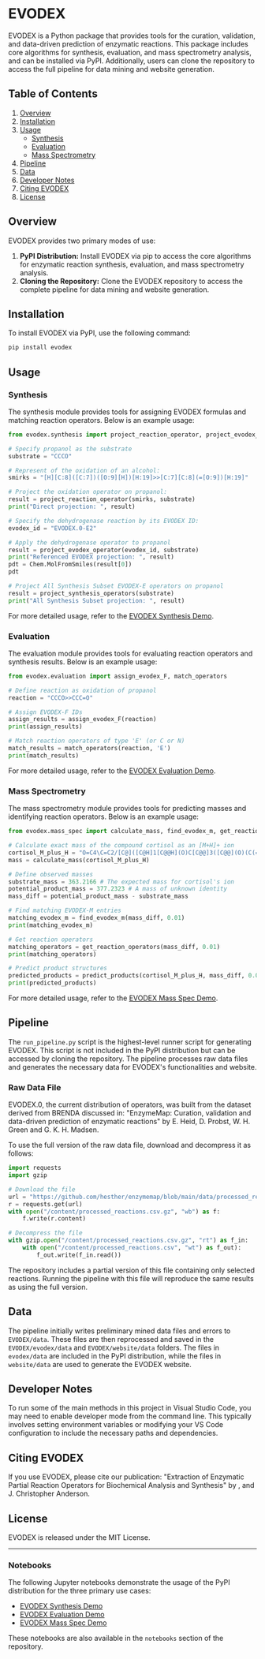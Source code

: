 
# EVODEX

EVODEX is a Python package that provides tools for the curation, validation, and data-driven prediction of enzymatic reactions. This package includes core algorithms for synthesis, evaluation, and mass spectrometry analysis, and can be installed via PyPI. Additionally, users can clone the repository to access the full pipeline for data mining and website generation.

## Table of Contents
1. [Overview](#overview)
2. [Installation](#installation)
3. [Usage](#usage)
    - [Synthesis](#synthesis)
    - [Evaluation](#evaluation)
    - [Mass Spectrometry](#mass-spectrometry)
4. [Pipeline](#pipeline)
5. [Data](#data)
6. [Developer Notes](#developer-notes)
7. [Citing EVODEX](#citing-evodex)
8. [License](#license)

## Overview
EVODEX provides two primary modes of use:
1. **PyPI Distribution:** Install EVODEX via pip to access the core algorithms for enzymatic reaction synthesis, evaluation, and mass spectrometry analysis.
2. **Cloning the Repository:** Clone the EVODEX repository to access the complete pipeline for data mining and website generation.

## Installation
To install EVODEX via PyPI, use the following command:
```bash
pip install evodex
```

## Usage

### Synthesis
The synthesis module provides tools for assigning EVODEX formulas and matching reaction operators. Below is an example usage:

```python
from evodex.synthesis import project_reaction_operator, project_evodex_operator, project_synthesis_operators

# Specify propanol as the substrate
substrate = "CCCO"

# Represent of the oxidation of an alcohol:
smirks = "[H][C:8]([C:7])([O:9][H])[H:19]>>[C:7][C:8](=[O:9])[H:19]"

# Project the oxidation operator on propanol:
result = project_reaction_operator(smirks, substrate)
print("Direct projection: ", result)

# Specify the dehydrogenase reaction by its EVODEX ID:
evodex_id = "EVODEX.0-E2"

# Apply the dehydrogenase operator to propanol
result = project_evodex_operator(evodex_id, substrate)
print("Referenced EVODEX projection: ", result)
pdt = Chem.MolFromSmiles(result[0])
pdt

# Project All Synthesis Subset EVODEX-E operators on propanol
result = project_synthesis_operators(substrate)
print("All Synthesis Subset projection: ", result)

```

For more detailed usage, refer to the [EVODEX Synthesis Demo](https://colab.research.google.com/drive/16liT8RhMCcRzXa_BVdYX7xgbgVAWK4tA).

### Evaluation
The evaluation module provides tools for evaluating reaction operators and synthesis results. Below is an example usage:

```python
from evodex.evaluation import assign_evodex_F, match_operators

# Define reaction as oxidation of propanol
reaction = "CCCO>>CCC=O"

# Assign EVODEX-F IDs
assign_results = assign_evodex_F(reaction)
print(assign_results)

# Match reaction operators of type 'E' (or C or N)
match_results = match_operators(reaction, 'E')
print(match_results)
```

For more detailed usage, refer to the [EVODEX Evaluation Demo](https://colab.research.google.com/drive/1IvoaXjtnu7ZSvot_1Ovq3g-h5IVCdSn4).

### Mass Spectrometry
The mass spectrometry module provides tools for predicting masses and identifying reaction operators. Below is an example usage:

```python
from evodex.mass_spec import calculate_mass, find_evodex_m, get_reaction_operators, predict_products

# Calculate exact mass of the compound cortisol as an [M+H]+ ion
cortisol_M_plus_H = "O=C4\C=C2/[C@]([C@H]1[C@@H](O)C[C@@]3([C@@](O)(C(=O)CO)CC[C@H]3[C@@H]1CC2)C)(C)CC4.[H+]"
mass = calculate_mass(cortisol_M_plus_H)

# Define observed masses
substrate_mass = 363.2166 # The expected mass for cortisol's ion
potential_product_mass = 377.2323 # A mass of unknown identity
mass_diff = potential_product_mass - substrate_mass

# Find matching EVODEX-M entries
matching_evodex_m = find_evodex_m(mass_diff, 0.01)
print(matching_evodex_m)

# Get reaction operators
matching_operators = get_reaction_operators(mass_diff, 0.01)
print(matching_operators)

# Predict product structures
predicted_products = predict_products(cortisol_M_plus_H, mass_diff, 0.01)
print(predicted_products)
```

For more detailed usage, refer to the [EVODEX Mass Spec Demo](https://colab.research.google.com/drive/1CV5HM9lBy-U-J6nLqBlO6Y1WtCFWP8rX).

## Pipeline
The `run_pipeline.py` script is the highest-level runner script for generating EVODEX. This script is not included in the PyPI distribution but can be accessed by cloning the repository. The pipeline processes raw data files and generates the necessary data for EVODEX's functionalities and website.

### Raw Data File
EVODEX.0, the current distribution of operators, was built from the dataset derived from BRENDA discussed in:
"EnzymeMap: Curation, validation and data-driven prediction of enzymatic reactions" by E. Heid, D. Probst, W. H. Green and G. K. H. Madsen.

To use the full version of the raw data file, download and decompress it as follows:

```python
import requests
import gzip

# Download the file
url = "https://github.com/hesther/enzymemap/blob/main/data/processed_reactions.csv.gz?raw=true"
r = requests.get(url)
with open("/content/processed_reactions.csv.gz", "wb") as f:
    f.write(r.content)

# Decompress the file
with gzip.open("/content/processed_reactions.csv.gz", "rt") as f_in:
    with open("/content/processed_reactions.csv", "wt") as f_out):
        f_out.write(f_in.read())
```

The repository includes a partial version of this file containing only selected reactions. Running the pipeline with this file will reproduce the same results as using the full version.

## Data
The pipeline initially writes preliminary mined data files and errors to `EVODEX/data`. These files are then reprocessed and saved in the `EVODEX/evodex/data` and `EVODEX/website/data` folders. The files in `evodex/data` are included in the PyPI distribution, while the files in `website/data` are used to generate the EVODEX website.

## Developer Notes
To run some of the main methods in this project in Visual Studio Code, you may need to enable developer mode from the command line. This typically involves setting environment variables or modifying your VS Code configuration to include the necessary paths and dependencies.

## Citing EVODEX
If you use EVODEX, please cite our publication:
"Extraction of Enzymatic Partial Reaction Operators for Biochemical Analysis and Synthesis" by <insert all authors>, and J. Christopher Anderson.

## License
EVODEX is released under the MIT License.

---

### Notebooks
The following Jupyter notebooks demonstrate the usage of the PyPI distribution for the three primary use cases:
- [EVODEX Synthesis Demo](https://colab.research.google.com/drive/16liT8RhMCcRzXa_BVdYX7xgbgVAWK4tA)
- [EVODEX Evaluation Demo](https://colab.research.google.com/drive/1IvoaXjtnu7ZSvot_1Ovq3g-h5IVCdSn4)
- [EVODEX Mass Spec Demo](https://colab.research.google.com/drive/1CV5HM9lBy-U-J6nLqBlO6Y1WtCFWP8rX)

These notebooks are also available in the `notebooks` section of the repository.

